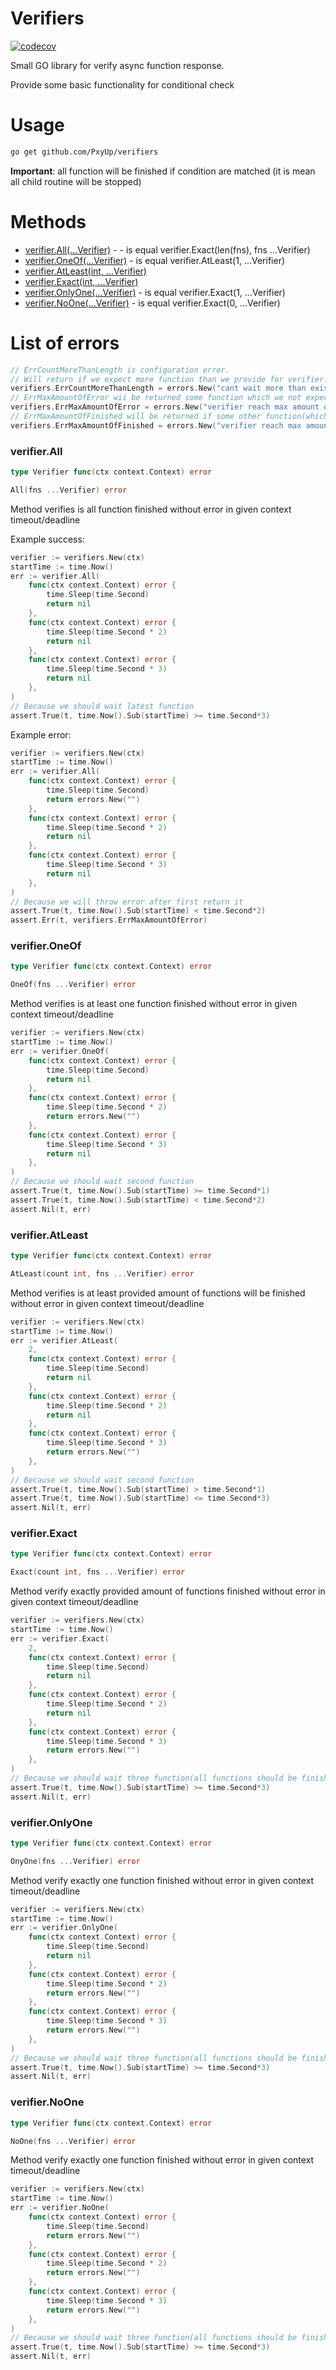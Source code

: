 # Verifiers

[![codecov](https://codecov.io/gh/PxyUp/verifiers/branch/master/graph/badge.svg)](https://codecov.io/gh/PxyUp/verifiers)

Small GO library for verify async function response.

Provide some basic functionality for conditional check

# Usage

```bash
go get github.com/PxyUp/verifiers
```

**Important**: all function will be finished if condition are matched (it is mean all child routine will be stopped)

# Methods

- [verifier.All(...Verifier)](#verifiersall) - - is equal verifier.Exact(len(fns), fns ...Verifier)
- [verifier.OneOf(...Verifier)](#verifieroneof) - is equal verifier.AtLeast(1, ...Verifier)
- [verifier.AtLeast(int, ...Verifier)](#verifieratleast) 
- [verifier.Exact(int, ...Verifier)](#verifierexact) 
- [verifier.OnlyOne(...Verifier)](#verifieronlyone) - is equal verifier.Exact(1, ...Verifier)
- [verifier.NoOne(...Verifier)](#verifiernoone) - is equal verifier.Exact(0, ...Verifier)

# List of errors
```go
// ErrCountMoreThanLength is configuration error.
// Will return if we expect more function than we provide for verifier.AtLeast or verifier.Exact
verifiers.ErrCountMoreThanLength = errors.New("cant wait more than exists")
// ErrMaxAmountOfError wii be returned some function which we not expect return error
verifiers.ErrMaxAmountOfError = errors.New("verifier reach max amount of error")
// ErrMaxAmountOfFinished will be returned if some other function(which we not expect) return success
verifiers.ErrMaxAmountOfFinished = errors.New("verifier reach max amount success jobs")
```

### verifier.All

```go
type Verifier func(ctx context.Context) error

All(fns ...Verifier) error
```

Method verifies is all function finished without error in given context timeout/deadline

Example success:

```go
verifier := verifiers.New(ctx)
startTime := time.Now()
err := verifier.All(
    func(ctx context.Context) error {
        time.Sleep(time.Second)
        return nil
    },
    func(ctx context.Context) error {
        time.Sleep(time.Second * 2)
        return nil
    },
    func(ctx context.Context) error {
        time.Sleep(time.Second * 3)
        return nil
    },
)
// Because we should wait latest function
assert.True(t, time.Now().Sub(startTime) >= time.Second*3)
```

Example error:

```go
verifier := verifiers.New(ctx)
startTime := time.Now()
err := verifier.All(
    func(ctx context.Context) error {
        time.Sleep(time.Second)
        return errors.New("")
    },
    func(ctx context.Context) error {
        time.Sleep(time.Second * 2)
        return nil
    },
    func(ctx context.Context) error {
        time.Sleep(time.Second * 3)
        return nil
    },
)
// Because we will throw error after first return it
assert.True(t, time.Now().Sub(startTime) < time.Second*2)
assert.Err(t, verifiers.ErrMaxAmountOfError)
```

### verifier.OneOf

```go
type Verifier func(ctx context.Context) error

OneOf(fns ...Verifier) error
```

Method verifies is at least one function finished without error in given context timeout/deadline

```go
verifier := verifiers.New(ctx)
startTime := time.Now()
err := verifier.OneOf(
    func(ctx context.Context) error {
        time.Sleep(time.Second)
        return nil
    },
    func(ctx context.Context) error {
        time.Sleep(time.Second * 2)
        return errors.New("")
    },
    func(ctx context.Context) error {
        time.Sleep(time.Second * 3)
        return nil
    },
)
// Because we should wait second function
assert.True(t, time.Now().Sub(startTime) >= time.Second*1)
assert.True(t, time.Now().Sub(startTime) < time.Second*2)
assert.Nil(t, err)
```

### verifier.AtLeast

```go
type Verifier func(ctx context.Context) error

AtLeast(count int, fns ...Verifier) error
```

Method verifies is at least provided amount of functions will be finished without error in given context timeout/deadline

```go
verifier := verifiers.New(ctx)
startTime := time.Now()
err := verifier.AtLeast(
    2,
    func(ctx context.Context) error {
        time.Sleep(time.Second)
        return nil
    },
    func(ctx context.Context) error {
        time.Sleep(time.Second * 2)
        return nil
    },
    func(ctx context.Context) error {
        time.Sleep(time.Second * 3)
        return errors.New("")
    },
)
// Because we should wait second function
assert.True(t, time.Now().Sub(startTime) > time.Second*1)
assert.True(t, time.Now().Sub(startTime) <= time.Second*3)
assert.Nil(t, err)
```

### verifier.Exact

```go
type Verifier func(ctx context.Context) error

Exact(count int, fns ...Verifier) error
```

Method verify exactly provided amount of functions finished without error in given context timeout/deadline

```go
verifier := verifiers.New(ctx)
startTime := time.Now()
err := verifier.Exact(
    2,
    func(ctx context.Context) error {
        time.Sleep(time.Second)
        return nil
    },
    func(ctx context.Context) error {
        time.Sleep(time.Second * 2)
        return nil
    },
    func(ctx context.Context) error {
        time.Sleep(time.Second * 3)
        return errors.New("")
    },
)
// Because we should wait three function(all functions should be finished)
assert.True(t, time.Now().Sub(startTime) >= time.Second*3)
assert.Nil(t, err)
```

### verifier.OnlyOne

```go
type Verifier func(ctx context.Context) error

OnyOne(fns ...Verifier) error
```

Method verify exactly one function finished without error in given context timeout/deadline

```go
verifier := verifiers.New(ctx)
startTime := time.Now()
err := verifier.OnlyOne(
    func(ctx context.Context) error {
        time.Sleep(time.Second)
        return nil
    },
    func(ctx context.Context) error {
        time.Sleep(time.Second * 2)
        return errors.New("")
    },
    func(ctx context.Context) error {
        time.Sleep(time.Second * 3)
        return errors.New("")
    },
)
// Because we should wait three function(all functions should be finished)
assert.True(t, time.Now().Sub(startTime) >= time.Second*3)
assert.Nil(t, err)
```

### verifier.NoOne

```go
type Verifier func(ctx context.Context) error

NoOne(fns ...Verifier) error
```

Method verify exactly one function finished without error in given context timeout/deadline

```go
verifier := verifiers.New(ctx)
startTime := time.Now()
err := verifier.NoOne(
    func(ctx context.Context) error {
        time.Sleep(time.Second)
        return errors.New("")
    },
    func(ctx context.Context) error {
        time.Sleep(time.Second * 2)
        return errors.New("")
    },
    func(ctx context.Context) error {
        time.Sleep(time.Second * 3)
        return errors.New("")
    },
)
// Because we should wait three function(all functions should be finished)
assert.True(t, time.Now().Sub(startTime) >= time.Second*3)
assert.Nil(t, err)
```